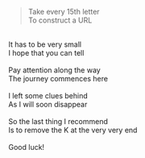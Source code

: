 
> Take every 15th letter<br />
 To construct a URL<br />
 <br />
 It has to be very small<br />
 I hope that you can tell<br />
 <br />
 Pay attention along the way<br />
 The journey commences here<br />
 <br />
 I left some clues behind<br />
 As I will soon disappear<br />
 <br />
 So the last thing I recommend<br />
 Is to remove the K at the very very end<br />
 <br />
 Good luck!
